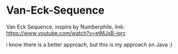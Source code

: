# Van-Eck-Sequence
Van Eck Sequence, inspire by Numberphile, link: https://www.youtube.com/watch?v=etMJxB-igrc

i know there is a better approach, but this is my approach on Java :)
